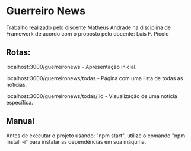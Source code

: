 # Guerreiro News

Trabalho realizado pelo discente Matheus Andrade na disciplina de Framework de acordo com o proposto pelo docente: Luís F. Picolo

## Rotas:

localhost:3000/guerreironews - Apresentação inicial.

localhost:3000/guerreironews/todas - Página com uma lista de todas as notícias.

localhost:3000/guerreironews/todas/:id - Visualização de uma notícia específica.

## Manual

Antes de executar o projeto usando: "npm start", utilize o comando "npm install -i" para instalar as dependências em sua máquina.
